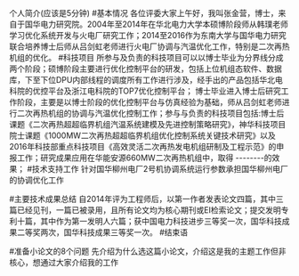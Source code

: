 个人简介(应该是5分钟)
#基本情况
各位评委大家上午好，我叫张金营，博士，来自于国华电力研究院。2004年至2014年在华北电力大学本硕博阶段师从韩璞老师学习优化系统开发与火电厂研究工作；2014至2016作为东南大学与国华电力研究联合培养博士后师从吕剑虹老师进行火电厂协调与汽温优化工作，特别是二次再热机组的优化。
#科技项目
所参与及负责的科技项目可以以博士毕业为分界线分成两个阶段；硕博阶段主要进行优化控制平台的研发，包括上位机组态软件、数据库，下至下位DPU内部线程的调度所有工作进行涉及，经手出的产品包括华北电科院的优控平台及浙江电科院的TOP7优化控制平台；
博士毕业进入博士后研究工作阶段，主要是以博士阶段的优化控制平台与仿真经验为基础，师从吕剑虹老师进行二次再热机组的协调与汽温优化控制工作；参与与负责的科技项目包括:博士后课题《二次再热超超临界机组汽温系统建模及先进控制策略研究》，神华科技项目院士课题《1000MW二次再热超超临界机组优化控制系统关键技术研究》以及2016年科技部重点科技项目《高效灵活二次再热发电机组研制及工程示范》的申报工作；研究成果应用在华能安源660MW二次再热机组中，取得  --------的效果；
#技术支持工作
针对国华柳州电厂2号机协调系统运行参数承担国华柳州电厂的协调优化工作


#主要技术成果总结
自2014年评为工程师后，以第一作者发表论文四篇，其中三篇已经见刊，一篇已被录用，且所有论文均为核心期刊或EI检索论文；提交发明专利十篇，其中作为第一发明人六篇；获中国电力科技进步三等奖一次，国华科技成果二等奖两次，国华科技成果三等奖一次。
#结束语

#准备小论文的8个问题
先介绍为什么选这篇小论文，介绍这是我的主题工作但非核心，想通过大家介绍我的工作
